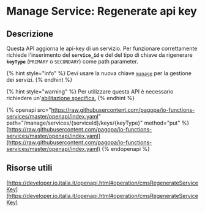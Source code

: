 # Manage Service: Regenerate api key

## Descrizione

Questa API aggiorna le api-key di un servizio. Per funzionare correttamente richiede l'inserimento del **`service_id`** e del del tipo di chiave da rigenerare **`keyType`** (`PRIMARY` o `SECONDARY`) come path parameter.

{% hint style="info" %}
Devi usare la nuova chiave [`manage`](../../funzionalita/pubblicare-un-servizio/chiave-manage/chiave-manage.md) per la gestione dei servizi.&#x20;
{% endhint %}

{% hint style="warning" %}
Per utilizzare questa API è necessario richiedere un'[abilitazione specifica.](../../abilitazioni/gestione-dei-servizi.md)
{% endhint %}

{% openapi src="https://raw.githubusercontent.com/pagopa/io-functions-services/master/openapi/index.yaml" path="/manage/services/{serviceId}/keys/{keyType}" method="put" %}
[https://raw.githubusercontent.com/pagopa/io-functions-services/master/openapi/index.yaml](https://raw.githubusercontent.com/pagopa/io-functions-services/master/openapi/index.yaml)
{% endopenapi %}

## Risorse utili <a href="#o8mmtd1j7fhx" id="o8mmtd1j7fhx"></a>

[https://developer.io.italia.it/openapi.html#operation/cmsRegenerateServiceKey](https://developer.io.italia.it/openapi.html#operation/cmsRegenerateServiceKey)
